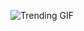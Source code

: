 
<!-- GIF_SECTION -->
![Trending GIF](https://media4.giphy.com/media/v1.Y2lkPThiYjIxNzcyZjlxYmRuZzBxMmowYzV3eXNrZ2Zsa3F5MTZsbnFpMndwMG4xZjlveCZlcD12MV9naWZzX3NlYXJjaCZjdD1n/3oEjHSNWEQN0DbSULu/giphy.gif)
<!-- END_GIF_SECTION -->
